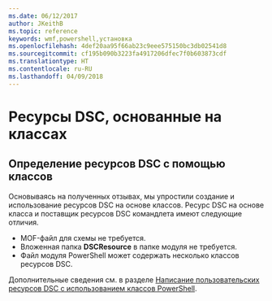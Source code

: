 ```yaml
---
ms.date: 06/12/2017
author: JKeithB
ms.topic: reference
keywords: wmf,powershell,установка
ms.openlocfilehash: 4def20aa95f66ab23c9eee575150bc3db02541d8
ms.sourcegitcommit: cf195b090b3223fa4917206dfec7f0b603873cdf
ms.translationtype: HT
ms.contentlocale: ru-RU
ms.lasthandoff: 04/09/2018
---
```

# <a name="class-based-dsc-resources"></a>Ресурсы DSC, основанные на классах

## <a name="defining-dsc-resources-with-classes"></a>Определение ресурсов DSC с помощью классов

Основываясь на полученных отзывах, мы упростили создание и использование ресурсов DSC на основе классов.
Ресурс DSC на основе класса и поставщик ресурсов DSC командлета имеют следующие отличия.

* MOF-файл для схемы не требуется.
* Вложенная папка **DSCResource** в папке модуля не требуется.
* Файл модуля PowerShell может содержать несколько классов ресурсов DSC.

Дополнительные сведения см. в разделе [Написание пользовательских ресурсов DSC с использованием классов PowerShell](https://msdn.microsoft.com/powershell/dsc/authoringresource).